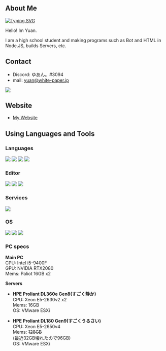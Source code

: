 ## About Me<br>
[![Typing SVG](https://readme-typing-svg.demolab.com?font=Nunito&size=30&duration=2000&pause=1000&color=E9E9F3&center=true&width=435&lines=%F0%9F%91%8BHello+there!;I'm+yuan+a.k.a+Abby;Glad+to+meet+you!%F0%9F%A4%97)](https://git.io/typing-svg)

Hello! Im Yuan.

I am a high school student and making programs such as Bot and HTML in Node.JS, builds Servers, etc.

## Contact<br>

- Discord: ゆあん。#3094
- mail: [yuan@white-paper.jp](mailto:yuan@white-paper.jp)

[![](https://img.shields.io/badge/Twitter-1DA1F2?style=for-the-badge&logo=twitter&logoColor=white)](https://twitter.com/yuanch4n)


## Website

- [My Website](https://4nanai.com)


## Using Languages and Tools

### Languages
![](https://img.shields.io/badge/Javascript-276DC3.svg?logo=javascript&style=flat)
![](https://img.shields.io/badge/-Python-F9DC3E.svg?logo=python&style=flat)
![](https://img.shields.io/badge/-HTML5-333.svg?logo=html5&style=flat)
![](https://img.shields.io/badge/-React-555.svg?logo=react&style=flat)

### Editor
![](https://img.shields.io/badge/-Visual%20Studio%20Code-007ACC.svg?logo=visual-studio-code&style=flat)
![](https://img.shields.io/badge/-Vim-019733.svg?logo=vim&style=flat)
![](https://img.shields.io/badge/-Atom-66595C.svg?logo=atom&style=flat)

### Services
![](https://img.shields.io/badge/-Oracle-f80000.svg?logo=oracle&style=flat)

### OS
![](https://img.shields.io/badge/-Windows-0078D6.svg?logo=windows&style=flat)
![](https://img.shields.io/badge/-RedHat-EE0000.svg?logo=red-hat&style=flat)
![](https://img.shields.io/badge/-Linux-6C6694.svg?logo=linux&style=flat)

### PC specs
**Main PC**<br>
CPU: Intel i5-9400F<br>
GPU: NVIDIA RTX2080<br>
Mems: Paliot 16GB x2

**Servers**
- **HPE Proliant DL360e Gen8(すごく静か）**<br>
CPU: Xeon E5-2630v2 x2<br>
Mems: 16GB<br>
OS: VMware ESXi<br>

- **HPE Proliant DL180 Gen9(すごくうるさい)**<br>
CPU: Xeon E5-2650v4<br>
Mems: ~~128GB~~<br>
(最近32GB壊れたので96GB)<br>
OS: VMware ESXi

